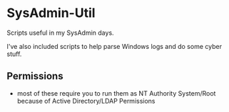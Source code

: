 # SysAdmin-Util
Scripts useful in my SysAdmin days. 

I've also included scripts to help parse Windows logs and do some cyber stuff.

## Permissions
- most of these require you to run them as NT Authority System/Root because of Active Directory/LDAP Permissions

